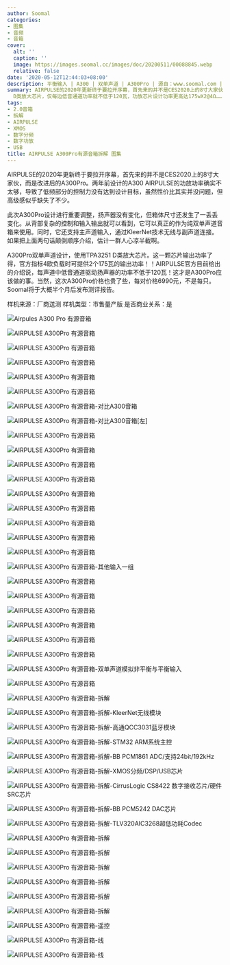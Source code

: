 ```yaml
---
author: Soomal
categories:
- 图集
- 音频
- 音箱
cover:
  alt: ''
  caption: ''
  image: https://images.soomal.cc/images/doc/20200511/00088845.webp
  relative: false
date: '2020-05-12T12:44:03+08:00'
description: 平衡输入 | A300 | 双单声道 | A300Pro | 源自：www.soomal.com | 版权：原创 |  平均/总评分：09.05/190
summary: AIRPULSE的2020年更新终于要拉开序幕，首先来的并不是CES2020上的8寸大家伙，而是改进后的A300Pro。此次A300Pro进行大规模调整，双单声道设计，使用TPA3251
  D类放大芯片，仅每边低音通道功率就不低于120瓦，功放芯片设计功率更高达175wX2@4Ω……
tags:
- 2.0音箱
- 拆解
- AIRPULSE
- XMOS
- 数字分频
- 数字功放
- USB
title: AIRPULSE A300Pro有源音箱拆解 图集
---
```


AIRPULSE的2020年更新终于要拉开序幕，首先来的并不是CES2020上的8寸大家伙，而是改进后的A300Pro。两年前设计的A300 AIRPULSE的功放功率确实不太够，导致了低频部分的控制力没有达到设计目标，虽然性价比其实并没问题，但高级感似乎缺失了不少。

此次A300Pro设计进行重要调整，扬声器没有变化，但箱体尺寸还发生了一丢丢变化。从背部复杂的控制和输入输出就可以看到，它可以真正的作为纯双单声道音箱来使用。同时，它还支持主声道输入，通过KleerNet技术无线与副声道连接。如果把上面两句话颠倒顺序介绍，估计一群人心凉半截啊。

A300Pro双单声道设计，使用TPA3251 D类放大芯片。这一颗芯片输出功率了得，官方指标4欧负载时可提供2个175瓦的输出功率！！AIRPULSE官方目前给出的介绍说，每声道中低音通道驱动扬声器的功率不低于120瓦！这才是A300Pro应该做的事。当然，这次A300Pro价格也贵了些，每对价格6990元，不是每只。Soomal将于大概半个月后发布测评报告。


样机来源：厂商送测
样机类型：市售量产版
是否商业关系：是

![Airpules A300 Pro 有源音箱](https://images.soomal.cc/images/doc/20200511/00088800.webp)




![AIRPULSE A300Pro 有源音箱](https://images.soomal.cc/images/doc/20200511/00088801.webp)




![AIRPULSE A300Pro 有源音箱](https://images.soomal.cc/images/doc/20200511/00088802.webp)




![AIRPULSE A300Pro 有源音箱](https://images.soomal.cc/images/doc/20200511/00088803.webp)




![AIRPULSE A300Pro 有源音箱](https://images.soomal.cc/images/doc/20200511/00088804.webp)




![AIRPULSE A300Pro 有源音箱](https://images.soomal.cc/images/doc/20200511/00088805.webp)




![AIRPULSE A300Pro 有源音箱-对比A300音箱](https://images.soomal.cc/images/doc/20200511/00088806.webp)




![AIRPULSE A300Pro 有源音箱-对比A300音箱[左]](https://images.soomal.cc/images/doc/20200511/00088807.webp)




![AIRPULSE A300Pro 有源音箱](https://images.soomal.cc/images/doc/20200511/00088808.webp)




![AIRPULSE A300Pro 有源音箱](https://images.soomal.cc/images/doc/20200511/00088809.webp)




![AIRPULSE A300Pro 有源音箱](https://images.soomal.cc/images/doc/20200511/00088810.webp)




![AIRPULSE A300Pro 有源音箱](https://images.soomal.cc/images/doc/20200511/00088811.webp)




![AIRPULSE A300Pro 有源音箱](https://images.soomal.cc/images/doc/20200511/00088812.webp)




![AIRPULSE A300Pro 有源音箱](https://images.soomal.cc/images/doc/20200511/00088813.webp)




![AIRPULSE A300Pro 有源音箱](https://images.soomal.cc/images/doc/20200511/00088814.webp)




![AIRPULSE A300Pro 有源音箱](https://images.soomal.cc/images/doc/20200511/00088815.webp)




![AIRPULSE A300Pro 有源音箱](https://images.soomal.cc/images/doc/20200511/00088816.webp)




![AIRPULSE A300Pro 有源音箱-其他输入一组](https://images.soomal.cc/images/doc/20200511/00088817.webp)




![AIRPULSE A300Pro 有源音箱](https://images.soomal.cc/images/doc/20200511/00088818.webp)




![AIRPULSE A300Pro 有源音箱](https://images.soomal.cc/images/doc/20200511/00088819.webp)




![AIRPULSE A300Pro 有源音箱](https://images.soomal.cc/images/doc/20200511/00088820.webp)




![AIRPULSE A300Pro 有源音箱](https://images.soomal.cc/images/doc/20200511/00088821.webp)




![AIRPULSE A300Pro 有源音箱](https://images.soomal.cc/images/doc/20200511/00088822.webp)




![AIRPULSE A300Pro 有源音箱](https://images.soomal.cc/images/doc/20200511/00088823.webp)




![AIRPULSE A300Pro 有源音箱-双单声道模拟非平衡与平衡输入](https://images.soomal.cc/images/doc/20200511/00088824.webp)




![AIRPULSE A300Pro 有源音箱](https://images.soomal.cc/images/doc/20200511/00088825.webp)




![AIRPULSE A300Pro 有源音箱-拆解](https://images.soomal.cc/images/doc/20200511/00088826.webp)




![AIRPULSE A300Pro 有源音箱-拆解-KleerNet无线模块](https://images.soomal.cc/images/doc/20200511/00088827.webp)




![AIRPULSE A300Pro 有源音箱-拆解-高通QCC3031蓝牙模块](https://images.soomal.cc/images/doc/20200511/00088828.webp)




![AIRPULSE A300Pro 有源音箱-拆解-STM32 ARM系统主控](https://images.soomal.cc/images/doc/20200511/00088829.webp)




![AIRPULSE A300Pro 有源音箱-拆解-BB PCM1861 ADC/支持24bit/192kHz](https://images.soomal.cc/images/doc/20200511/00088830.webp)




![AIRPULSE A300Pro 有源音箱-拆解-XMOS分频/DSP/USB芯片](https://images.soomal.cc/images/doc/20200511/00088831.webp)




![AIRPULSE A300Pro 有源音箱-拆解-CirrusLogic CS8422 数字接收芯片/硬件SRC芯片](https://images.soomal.cc/images/doc/20200511/00088832.webp)




![AIRPULSE A300Pro 有源音箱-拆解-BB PCM5242 DAC芯片](https://images.soomal.cc/images/doc/20200511/00088833.webp)




![AIRPULSE A300Pro 有源音箱-拆解-TLV320AIC3268超低功耗Codec](https://images.soomal.cc/images/doc/20200511/00088834.webp)




![AIRPULSE A300Pro 有源音箱-拆解](https://images.soomal.cc/images/doc/20200511/00088836.webp)




![AIRPULSE A300Pro 有源音箱-拆解](https://images.soomal.cc/images/doc/20200511/00088837.webp)




![AIRPULSE A300Pro 有源音箱-拆解](https://images.soomal.cc/images/doc/20200511/00088838.webp)




![AIRPULSE A300Pro 有源音箱-拆解](https://images.soomal.cc/images/doc/20200511/00088839.webp)




![AIRPULSE A300Pro 有源音箱-拆解](https://images.soomal.cc/images/doc/20200511/00088840.webp)




![AIRPULSE A300Pro 有源音箱-拆解](https://images.soomal.cc/images/doc/20200511/00088841.webp)




![AIRPULSE A300Pro 有源音箱-遥控](https://images.soomal.cc/images/doc/20200511/00088842.webp)




![AIRPULSE A300Pro 有源音箱-线](https://images.soomal.cc/images/doc/20200511/00088843.webp)




![AIRPULSE A300Pro 有源音箱-线](https://images.soomal.cc/images/doc/20200511/00088844.webp)
